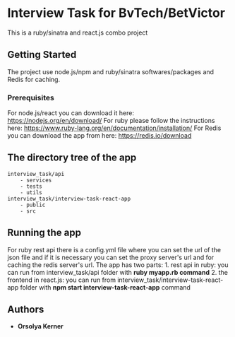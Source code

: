 # Interview Task for BvTech/BetVictor

This is a ruby/sinatra and react.js combo project

## Getting Started

The project use node.js/npm and ruby/sinatra softwares/packages and Redis for caching.

### Prerequisites

For node.js/react you can download it here: https://nodejs.org/en/download/
For ruby please follow the instructions here: https://www.ruby-lang.org/en/documentation/installation/
For Redis you can download the app from here: https://redis.io/download

## The directory tree of the app
    interview_task/api
        - services
        - tests
        - utils
    interview_task/interview-task-react-app
        - public
        - src

## Running the app
For ruby rest api there is a config.yml file where you can set the url of the json file and if it is necessary you can set the proxy server's url and for caching the redis server's url. 
The app has two parts:
    1. rest api in ruby: you can run from interview_task/api folder with **ruby myapp.rb command**
    2. the frontend in react.js: you can run from interview_task/interview-task-react-app folder with **npm start interview-task-react-app** command

## Authors

* **Orsolya Kerner**
